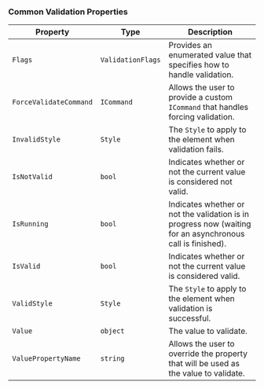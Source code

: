 ### Common Validation Properties

|Property  |Type  |Description  |
|---------|---------|---------|
| `Flags` | `ValidationFlags` | Provides an enumerated value that specifies how to handle validation. |
| `ForceValidateCommand` | `ICommand` | Allows the user to provide a custom `ICommand` that handles forcing validation. |
| `InvalidStyle` | `Style` | The `Style` to apply to the element when validation fails. |
| `IsNotValid` | `bool` | Indicates whether or not the current value is considered not valid. |
| `IsRunning` | `bool` | Indicates whether or not the validation is in progress now (waiting for an asynchronous call is finished). |
| `IsValid` | `bool` | Indicates whether or not the current value is considered valid. |
| `ValidStyle` | `Style` | The `Style` to apply to the element when validation is successful. |
| `Value` | `object` | The value to validate. |
| `ValuePropertyName` | `string` | Allows the user to override the property that will be used as the value to validate. |